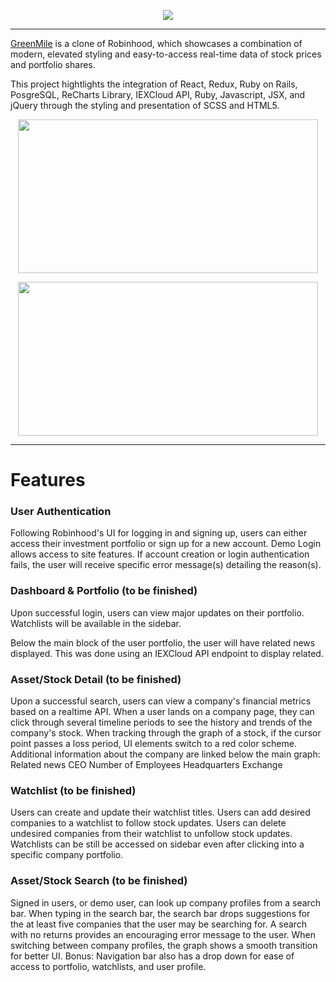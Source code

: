 <p align="center"> 
  <img src="https://i.ibb.co/KxHnjR4/coollogo-com-30397502.png">
</p>

-------------

[GreenMile](https://greenmile-aa.herokuapp.com/) is a clone of Robinhood, which showcases a combination of modern, elevated styling and easy-to-access real-time data of stock prices and portfolio shares.

This project hightlights the integration of React, Redux, Ruby on Rails, PosgreSQL, ReCharts Library, IEXCloud API, Ruby, Javascript, JSX, and jQuery through the styling and presentation of SCSS and HTML5.

<p align="center">
  <img src="https://media.giphy.com/media/AxilcpBjHjJw9pGSYI/giphy.gif" width="480" height="246" frameBorder="0" allowFullScreen>
</p>
 
 <p align="center">
  <img src="https://media.giphy.com/media/sv6UaDvFts5QBHRx89/giphy.gif" width="480" height="246" frameBorder="0" allowFullScreen>
</p>

-------------

# Features

### User Authentication 
Following Robinhood's UI for logging in and signing up, users can either access their investment portfolio or sign up for a new account. Demo Login allows access to site features. If account creation or login authentication fails, the user will receive specific error message(s) detailing the reason(s).

### Dashboard & Portfolio (to be finished)
Upon successful login, users can view major updates on their portfolio. Watchlists will be available in the sidebar.

Below the main block of the user portfolio, the user will have related news displayed. This was done using an IEXCloud API endpoint to display related. 

### Asset/Stock Detail (to be finished)
Upon a successful search, users can view a company's financial metrics based on a realtime API.
When a user lands on a company page, they can click through several timeline periods to see the history and trends of the company's stock.
When tracking through the graph of a stock, if the cursor point passes a loss period, UI elements switch to a red color scheme.
Additional information about the company are linked below the main graph:
Related news
CEO
Number of Employees
Headquarters
Exchange

### Watchlist (to be finished)
Users can create and update their watchlist titles.
Users can add desired companies to a watchlist to follow stock updates.
Users can delete undesired companies from their watchlist to unfollow stock updates.
Watchlists can be still be accessed on sidebar even after clicking into a specific company portfolio.

### Asset/Stock Search (to be finished)
Signed in users, or demo user, can look up company profiles from a search bar.
When typing in the search bar, the search bar drops suggestions for the at least five companies that the user may be searching for.
A search with no returns provides an encouraging error message to the user.
When switching between company profiles, the graph shows a smooth transition for better UI.
Bonus: Navigation bar also has a drop down for ease of access to portfolio, watchlists, and user profile.
